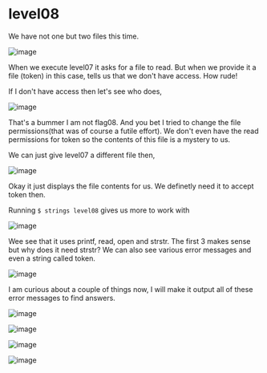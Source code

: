 # level08
We have not one but two files this time.

![image](https://github.com/user-attachments/assets/0f51ad1d-7c4b-4a1d-8210-33f0ade20606)

When we execute level07 it asks for a file to read. But when we provide it a file (token) in this case, tells us that we don't have access. How rude!

If I don't have access then let's see who does,

![image](https://github.com/user-attachments/assets/4fecdfd8-e6f4-4ceb-9f4e-5c60d7066221)

That's a bummer I am not flag08. And you bet I tried to change the file permissions(that was of course a futile effort). We don't even have the read permissions for token so the contents of this file is a mystery to us.

We can just give level07 a different file then,

![image](https://github.com/user-attachments/assets/896750d1-dd2c-4dd6-8b61-e04e0dd44a54)

Okay it just displays the file contents for us. We definetly need it to accept token then.

Running `$ strings level08` gives us more to work with

![image](https://github.com/user-attachments/assets/de05e8b0-b144-4f5b-99fa-09e5ab385ae4)

Wee see that it uses printf, read, open and strstr. The first 3 makes sense but why does it need strstr? We can also see various error messages and even a string called token.

![image](https://github.com/user-attachments/assets/3a6df06c-642d-416d-b47a-08644da20203)

I am curious about a couple of things now, I will make it output all of these error messages to find answers.

![image](https://github.com/user-attachments/assets/ff73443b-d383-4857-97b4-b7bbcfe00a54)


![image](https://github.com/user-attachments/assets/8902f3e0-f30a-4cf1-b676-3c9e57314cec)

![image](https://github.com/user-attachments/assets/bb44931b-3856-4dc7-bd0d-91ddbccb294e)

![image](https://github.com/user-attachments/assets/2e302dcc-1018-47dc-afcf-16f65edc6fdb)
